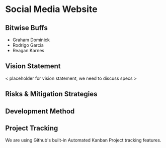 # Social Media Website

## Bitwise Buffs
  - Graham Dominick
  - Rodrigo Garcia
  - Reagan Karnes
  
## Vision Statement
< placeholder for vision statement, we need to discuss specs >

## Risks & Mitigation Strategies

## Development Method

## Project Tracking
We are using Github's built-in Automated Kanban Project tracking features.
